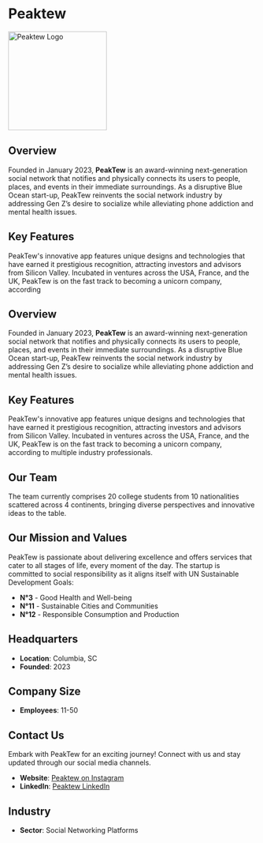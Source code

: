 # Peaktew


<img src="https://storage.googleapis.com/peaktew_bucket/peaktew_logo.png" alt="Peaktew Logo" width="200">

## Overview

Founded in January 2023, **PeakTew** is an award-winning next-generation social network that notifies and physically connects its users to people, places, and events in their immediate surroundings. As a disruptive Blue Ocean start-up, PeakTew reinvents the social network industry by addressing Gen Z’s desire to socialize while alleviating phone addiction and mental health issues.

## Key Features

PeakTew's innovative app features unique designs and technologies that have earned it prestigious recognition, attracting investors and advisors from Silicon Valley. Incubated in ventures across the USA, France, and the UK, PeakTew is on the fast track to becoming a unicorn company, according


## Overview

Founded in January 2023, **PeakTew** is an award-winning next-generation social network that notifies and physically connects its users to people, places, and events in their immediate surroundings. As a disruptive Blue Ocean start-up, PeakTew reinvents the social network industry by addressing Gen Z’s desire to socialize while alleviating phone addiction and mental health issues.

## Key Features

PeakTew's innovative app features unique designs and technologies that have earned it prestigious recognition, attracting investors and advisors from Silicon Valley. Incubated in ventures across the USA, France, and the UK, PeakTew is on the fast track to becoming a unicorn company, according to multiple industry professionals. 

## Our Team

The team currently comprises 20 college students from 10 nationalities scattered across 4 continents, bringing diverse perspectives and innovative ideas to the table.

## Our Mission and Values

PeakTew is passionate about delivering excellence and offers services that cater to all stages of life, every moment of the day. The startup is committed to social responsibility as it aligns itself with UN Sustainable Development Goals:
- **N°3** - Good Health and Well-being
- **N°11** - Sustainable Cities and Communities
- **N°12** - Responsible Consumption and Production

## Headquarters

- **Location**: Columbia, SC
- **Founded**: 2023

## Company Size

- **Employees**: 11-50

## Contact Us

Embark with PeakTew for an exciting journey! Connect with us and stay updated through our social media channels.

- **Website**: [Peaktew on Instagram](https://www.instagram.com/peaktew/)
- **LinkedIn**: [Peaktew LinkedIn](https://www.linkedin.com/company/peaktew/)

## Industry

- **Sector**: Social Networking Platforms
